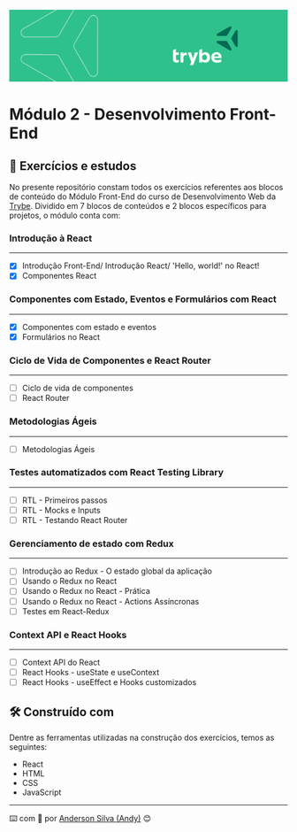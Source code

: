 ![imagem](https://github.com/AndersonSilva94/trybe-exercises-frontend/blob/main/assets/CAPA%20LINKEDIN_PERFIL%20PESSOAL03.png)
# Módulo 2 - Desenvolvimento Front-End

## :rocket: Exercícios e estudos

No presente repositório constam todos os exercícios referentes aos blocos de conteúdo do Módulo Front-End do curso de Desenvolvimento Web da [Trybe](https://www.betrybe.com/). Dividido em 7 blocos de conteúdos e 2 blocos específicos para projetos, o módulo conta com:


### Introdução à React
---

- [x] Introdução Front-End/ Introdução React/ 'Hello, world!' no React!
- [x] Componentes React

### Componentes com Estado, Eventos e Formulários com React
---

- [x] Componentes com estado e eventos
- [x] Formulários no React

### Ciclo de Vida de Componentes e React Router
---

- [ ] Ciclo de vida de componentes
- [ ] React Router

### Metodologias Ágeis
---

- [ ] Metodologias Ágeis

### Testes automatizados com React Testing Library
---

- [ ] RTL - Primeiros passos
- [ ] RTL - Mocks e Inputs
- [ ] RTL - Testando React Router

### Gerenciamento de estado com Redux
---

- [ ] Introdução ao Redux - O estado global da aplicação
- [ ] Usando o Redux no React
- [ ] Usando o Redux no React - Prática
- [ ] Usando o Redux no React - Actions Assíncronas
- [ ] Testes em React-Redux

### Context API e React Hooks
---

- [ ] Context API do React
- [ ] React Hooks - useState e useContext
- [ ] React Hooks - useEffect e Hooks customizados

## :hammer_and_wrench: Construído com

Dentre as ferramentas utilizadas na construção dos exercícios, temos as seguintes:

* React
* HTML
* CSS
* JavaScript

---
:keyboard: com :purple_heart: por [Anderson Silva (Andy)](https://www.linkedin.com/in/andssilva/) 😊
